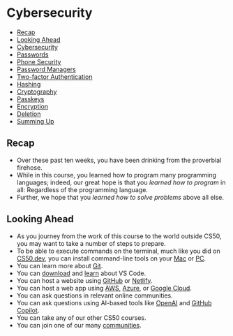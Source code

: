 # Cybersecurity

- [Recap](#recap)
- [Looking Ahead](#looking-ahead)
- [Cybersecurity](#cybersecurity-1)
- [Passwords](#passwords)
- [Phone Security](#phone-security)
- [Password Managers](#password-managers)
- [Two-factor Authentication](#two-factor-authentication)
- [Hashing](#hashing)
- [Cryptography](#cryptography)
- [Passkeys](#passkeys)
- [Encryption](#encryption)
- [Deletion](#deletion)
- [Summing Up](#summing-up)

## Recap

- Over these past ten weeks, you have been drinking from the proverbial firehose.
- While in this course, you learned how to program many programming languages; indeed, our great hope is that you _learned how to program_ in all: Regardless of the programming language.
- Further, we hope that you _learned how to solve problems_ above all else.

## Looking Ahead

- As you journey from the work of this course to the world outside CS50, you may want to take a number of steps to prepare.
- To be able to execute commands on the terminal, much like you did on [CS50.dev](https://cs50.dev), you can install command-line tools on your [Mac](https://developer.apple.com/xcode/) or [PC](https://learn.microsoft.com/en-us/windows/wsl/about).
- You can learn more about [Git](https://youtu.be/MJUJ4wbFm_A).
- You can [download](https://code.visualstudio.com/) and [learn](https://cs50.readthedocs.io/cs50.dev/) about VS Code.
- You can host a website using [GitHub](https://pages.github.com/) or [Netlify](https://www.netlify.com/).
- You can host a web app using [AWS](https://aws.amazon.com/education/awseducate/), [Azure](https://azure.microsoft.com/en-us/free/students/), or [Google Cloud](https://cloud.google.com/edu/students).
- You can ask questions in relevant online communities.
- You can ask questions using AI-based tools like [OpenAI](https://chat.openai.com/) and [GitHub Copilot](https://github.com/features/copilot).
- You can take any of our other CS50 courses.
- You can join one of our many [communities](https://cs50.harvard.edu/communities).
